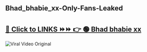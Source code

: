 
 ## Bhad_bhabie_xx-Only-Fans-Leaked

# <h2><a href="https://clipsfans.com/Bhad_bhabie_xx&ref=git">🔗 Click to LINKS ⏩⏩ 👉 🟢 Bhad bhabie xx </a></h2>

<a href="https://clipsfans.com/Bhad_bhabie_xx&ref=git" rel="nofollow" data-target="animated-image.originalLink"><img src="https://i.ibb.co.com/xMMVF88/686577567.gif" alt="Viral Video Original" style="max-width: 100%; display: inline-block;" data-target="animated-image.originalImage"></a>
